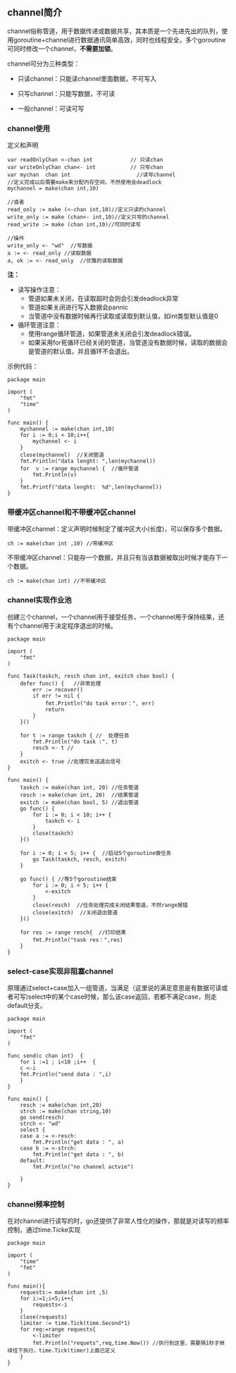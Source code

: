 ## channel简介
channel俗称管道，用于数据传递或数据共享，其本质是一个先进先出的队列，使用goroutine+channel进行数据通讯简单高效，同时也线程安全，多个goroutine可同时修改一个channel，**不需要加锁**。

channel可分为三种类型：

- 只读channel：只能读channel里面数据，不可写入

- 只写channel：只能写数据，不可读

- 一般channel：可读可写

### channel使用

定义和声明

    var readOnlyChan <-chan int            // 只读chan
    var writeOnlyChan chan<- int           // 只写chan
    var mychan  chan int                     //读写channel
    //定义完成以后需要make来分配内存空间，不然使用会deadlock
    mychannel = make(chan int,10)

    //或者
    read_only := make (<-chan int,10)//定义只读的channel
    write_only := make (chan<- int,10)//定义只写的channel
    read_write := make (chan int,10)//可同时读写
    
    //操作
    write_only <- "wd"  //写数据
    a := <- read_only //读取数据
    a, ok := <- read_only  //优雅的读取数据

**注：**
- 读写操作注意：
  - 管道如果未关闭，在读取超时会则会引发deadlock异常
  - 管道如果关闭进行写入数据会pannic
  - 当管道中没有数据时候再行读取或读取到默认值，如int类型默认值是0
- 循环管道注意：
  - 使用range循环管道，如果管道未关闭会引发deadlock错误。
  - 如果采用for死循环已经关闭的管道，当管道没有数据时候，读取的数据会是管道的默认值，并且循环不会退出。

示例代码：

    package main

    import (
        "fmt"
        "time"
    )

    func main() {
        mychannel := make(chan int,10)
        for i := 0;i < 10;i++{
            mychannel <- i
        }
        close(mychannel)  //关闭管道
        fmt.Println("data lenght: ",len(mychannel))
        for  v := range mychannel {  //循环管道
            fmt.Println(v)
        }
        fmt.Printf("data lenght:  %d",len(mychannel))
    }

### 带缓冲区channel和不带缓冲区channel

带缓冲区channel：定义声明时候制定了缓冲区大小(长度)，可以保存多个数据。

    ch := make(chan int ,10) //带缓冲区

不带缓冲区channel：只能存一个数据，并且只有当该数据被取出时候才能存下一个数据。

    ch := make(chan int) //不带缓冲区

### channel实现作业池

创建三个channel，一个channel用于接受任务，一个channel用于保持结果，还有个channel用于决定程序退出的时候。

    package main

    import (
        "fmt"
    )

    func Task(taskch, resch chan int, exitch chan bool) {
        defer func() {   //异常处理
            err := recover()
            if err != nil {
                fmt.Println("do task error：", err)
                return
            }
        }()

        for t := range taskch { //  处理任务
            fmt.Println("do task :", t)
            resch <- t //
        }
        exitch <- true //处理完发送退出信号
    }

    func main() {
        taskch := make(chan int, 20) //任务管道
        resch := make(chan int, 20)  //结果管道
        exitch := make(chan bool, 5) //退出管道
        go func() {
            for i := 0; i < 10; i++ {
                taskch <- i
            }
            close(taskch)
        }()

        for i := 0; i < 5; i++ {  //启动5个goroutine做任务
            go Task(taskch, resch, exitch)
        }

        go func() { //等5个goroutine结束
            for i := 0; i < 5; i++ {
                <-exitch
            }
            close(resch)  //任务处理完成关闭结果管道，不然range报错
            close(exitch)  //关闭退出管道
        }()

        for res := range resch{  //打印结果
            fmt.Println("task res：",res)
        }
    }

### select-case实现非阻塞channel
原理通过select+case加入一组管道，当满足（这里说的满足意思是有数据可读或者可写)select中的某个case时候，那么该case返回，若都不满足case，则走default分支。

    package main

    import (
        "fmt"
    )

    func send(c chan int)  {
        for i :=1 ; i<10 ;i++  {
        c <-i
        fmt.Println("send data : ",i)
        }
    }

    func main() {
        resch := make(chan int,20)
        strch := make(chan string,10)
        go send(resch)
        strch <- "wd"
        select {
        case a := <-resch:
            fmt.Println("get data : ", a)
        case b := <-strch:
            fmt.Println("get data : ", b)
        default:
            fmt.Println("no channel actvie")

        }
    }

### channel频率控制

在对channel进行读写的时，go还提供了非常人性化的操作，那就是对读写的频率控制，通过time.Ticke实现

    package main

    import (
        "time"
        "fmt"
    )

    func main(){
        requests:= make(chan int ,5)
        for i:=1;i<5;i++{
            requests<-i
        }
        close(requests)
        limiter := time.Tick(time.Second*1)
        for req:=range requests{
            <-limiter
            fmt.Println("requets",req,time.Now()) //执行到这里，需要隔1秒才继续往下执行，time.Tick(timer)上面已定义
        }
    }
